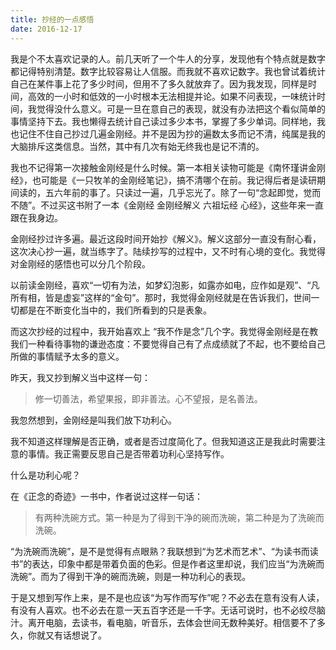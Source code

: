 ```yaml
---
title: 抄经的一点感悟
date: 2016-12-17
---
```

我是个不太喜欢记录的人。前几天听了一个牛人的分享，发现他有个特点就是数字都记得特别清楚。数字比较容易让人信服。而我就不喜欢记数字。我也曾试着统计自己在某件事上花了多少时间，但用不了多久就放弃了。因为我发现，同样是时间，高效的一小时和低效的一小时根本无法相提并论。如果不问表现，一味统计时间，我觉得没什么意义。可是一旦在意自己的表现，就没有办法把这个看似简单的事情坚持下去。我也懒得去统计自己读过多少本书，掌握了多少单词。同样地，我也记住不住自己抄过几遍金刚经。并不是因为抄的遍数太多而记不清，纯属是我的大脑排斥这类信息。当然，其中有几次有始无终我也是记不清的。

我也不记得第一次接触金刚经是什么时候。第一本相关读物可能是《南怀瑾讲金刚经》，也可能是《一只牧羊的金刚经笔记》，搞不清哪个在前。我记得后者是读研期间读的，五六年前的事了。只读过一遍，几乎忘光了。除了一句“念起即觉，觉而不随”。不过买这书附了一本《金刚经 金刚经解义 六祖坛经 心经》，这些年来一直跟在我身边。

金刚经抄过许多遍。最近这段时间开始抄《解义》。解义这部分一直没有耐心看，这次决心抄一遍，就当练字了。陆续抄写的过程中，又不时有心境的变化。我觉得对金刚经的感悟也可以分几个阶段。

以前读金刚经，喜欢“一切有为法，如梦幻泡影，如露亦如电，应作如是观”、“凡所有相，皆是虚妄”这样的“金句”。那时，我觉得金刚经就是在告诉我们，世间一切都是在不断变化当中的，我们所看到的只是表象。

而这次抄经的过程中，我开始喜欢上 “我不作是念”几个字。我觉得金刚经是在教我们一种看待事物的谦逊态度：不要觉得自己有了点成绩就了不起，也不要给自己所做的事情赋予太多的意义。

昨天，我又抄到解义当中这样一句：

>修一切善法，希望果报，即非善法。心不望报，是名善法。

 

我忽然想到，金刚经是叫我们放下功利心。

我不知道这样理解是否正确，或者是否过度简化了。但我知道这正是我此时需要注意的事情。我正需要反思自己是否带着功利心坚持写作。

什么是功利心呢？

在《正念的奇迹》一书中，作者说过这样一句话：

>有两种洗碗方式。第一种是为了得到干净的碗而洗碗，第二种是为了洗碗而洗碗。

“为洗碗而洗碗”，是不是觉得有点眼熟？我联想到“为艺术而艺术”、“为读书而读书”的表达，印象中都是带着负面的色彩。但是作者这里却说，我们应当“为洗碗而洗碗”。而为了得到干净的碗而洗碗，则是一种功利心的表现。

于是又想到写作上来，是不是也应该“为写作而写作”呢？不必去在意有没有人读，有没有人喜欢。也不必去在意一天五百字还是一千字。无话可说时，也不必绞尽脑汁。离开电脑，去读书，看电脑，听音乐，去体会世间无数种美好。相信要不了多久，你就又有话想说了。
